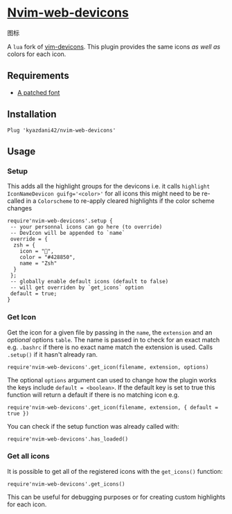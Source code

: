 # [Nvim-web-devicons](https://github.com/kyazdani42/nvim-web-devicons)

图标

A `lua` fork of [vim-devicons](https://github.com/ryanoasis/vim-devicons). This plugin provides the same icons *as well as* colors for each icon.

## Requirements

- [A patched font](https://www.nerdfonts.com/)

## Installation

```
Plug 'kyazdani42/nvim-web-devicons'
```

## Usage

### Setup

This adds all the highlight groups for the devicons i.e. it calls `highlight IconNameDevicon guifg='<color>'` for all icons this might need to be re-called in a `Colorscheme` to re-apply cleared highlights if the color scheme changes

```
require'nvim-web-devicons'.setup {
 -- your personnal icons can go here (to override)
 -- DevIcon will be appended to `name`
 override = {
  zsh = {
    icon = "",
    color = "#428850",
    name = "Zsh"
  }
 };
 -- globally enable default icons (default to false)
 -- will get overriden by `get_icons` option
 default = true;
}
```

### Get Icon

Get the icon for a given file by passing in the `name`, the `extension` and an *optional* options `table`. The name is passed in to check for an exact match e.g. `.bashrc` if there is no exact name match the extension is used. Calls `.setup()` if it hasn't already ran.

```
require'nvim-web-devicons'.get_icon(filename, extension, options)
```

The optional `options` argument can used to change how the plugin works the keys include `default = <boolean>`. If the default key is set to true this function will return a default if there is no matching icon e.g.

```
require'nvim-web-devicons'.get_icon(filename, extension, { default = true })
```

You can check if the setup function was already called with:

```
require'nvim-web-devicons'.has_loaded()
```

### Get all icons

It is possible to get all of the registered icons with the `get_icons()` function:

```
require'nvim-web-devicons'.get_icons()
```

This can be useful for debugging purposes or for creating custom highlights for each icon.